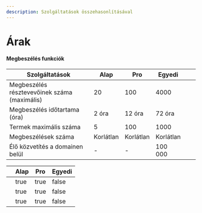 ```yaml
---
description: Szolgáltatások összehasonlításával
---
```


# Árak

#### Megbeszélés funkciók

| Szolgáltatások                               | Alap      | Pro       | Egyedi    |   |   |
| -------------------------------------------- | --------- | --------- | --------- | - | - |
| Megbeszélés résztevevőinek száma (maximális) | 20        | 100       | 4000      |   |   |
| Megbeszélés időtartama (óra)                 | 2 óra     | 12 óra    | 72 óra    |   |   |
| Termek maximális száma                       | 5         | 100       | 1000      |   |   |
| Megbeszélések száma                          | Korlátlan | Korlátlan | Korlátlan |   |   |
| Élő közvetítés a domainen belül              | -         | -         | 100 000   |   |   |

<table><thead><tr><th></th><th data-type="checkbox">Alap</th><th data-type="checkbox">Pro</th><th data-type="checkbox">Egyedi</th></tr></thead><tbody><tr><td></td><td>true</td><td>true</td><td>false</td></tr><tr><td></td><td>true</td><td>true</td><td>false</td></tr><tr><td></td><td>true</td><td>true</td><td>false</td></tr></tbody></table>
